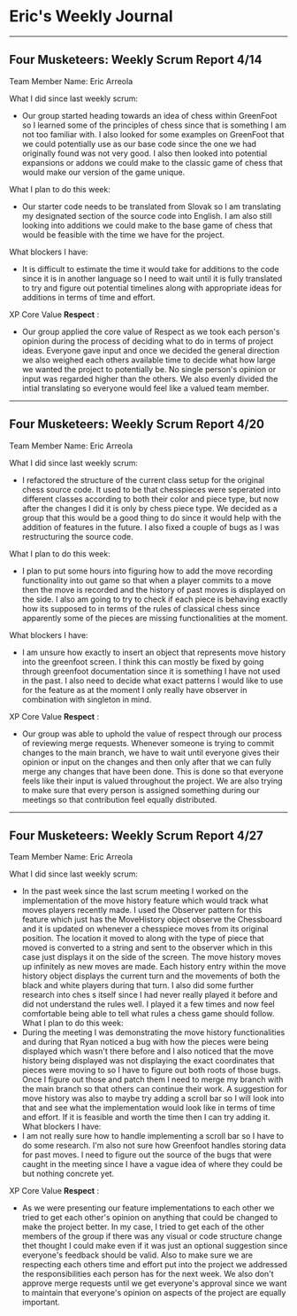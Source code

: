 # Eric's Weekly Journal
---
## Four Musketeers: Weekly Scrum Report 4/14
Team Member Name: Eric Arreola

What I did since last weekly scrum:
-  Our group started heading towards an idea of chess within GreenFoot so I learned some of the principles of chess since that is something I am not too familiar with. I also looked for some examples on GreenFoot that we could potentially use as our base code since the one we had originally found was not very good. I also then looked into potential expansions or addons we could make to the classic game of chess that would make our version of the game unique.

What I plan to do this week:
-  Our starter code needs to be translated from Slovak so I am translating my designated section of the source code into English. I am also still looking into additions we could make to the base game of chess that would be feasible with the time we have for the project.

What blockers I have:
-  It is difficult to estimate the time it would take for additions to the code since it is in another language so I need to wait until it is fully translated to try and figure out potential timelines along with appropriate ideas for additions in terms of time and effort.

XP Core Value **Respect** : 
- Our group applied the core value of Respect as we took each person's opinion during the process of deciding what to do in terms of project ideas. Everyone gave input and once we decided the general direction we also weighed each others available time to decide what how large we wanted the project to potentially be. No single person's opinion or input was regarded higher than the others. We also evenly divided the intial translating so everyone would feel like a valued team member.   

---
## Four Musketeers: Weekly Scrum Report 4/20
Team Member Name: Eric Arreola

What I did since last weekly scrum:
-  I refactored the structure of the current class setup for the original chess source code. It used to be that chesspieces were seperated into different classes according to both their color and piece type, but now after the changes I did it is only by chess piece type. We decided as a group that this would be a good thing to do since it would help with the addition of features in the future. I also fixed a couple of bugs as I was restructuring the source code. 

What I plan to do this week:
-  I plan to put some hours into figuring how to add the move recording functionality into out game so that when a player commits to a move then the move is recorded and the history of past moves is displayed on the side. I also am going to try to check if each piece is behaving exactly how its supposed to in terms of the rules of classical chess since apparently some of the pieces are missing functionalities at the moment.

What blockers I have:
-  I am unsure how exactly to insert an object that represents move history into the greenfoot screen. I think this can mostly be fixed by going through greenfoot documentation since it is something I have not used in the past. I also need to decide what exact patterns I would like to use for the feature as at the moment I only really have observer in combination with singleton in mind.

XP Core Value **Respect** : 
- Our group was able to uphold the value of respect through our process of reviewing merge requests. Whenever someone is trying to commit changes to the main branch, we have to wait until everyone gives their opinion or input on the changes and then only after that we can fully merge any changes that have been done. This is done so that everyone feels like their input is valued throughout the project. We are also trying to make sure that every person is assigned something during our meetings so that contribution feel equally distributed.

---
## Four Musketeers: Weekly Scrum Report 4/27
Team Member Name: Eric Arreola

What I did since last weekly scrum:
-  In the past week since the last scrum meeting I worked on the implementation of the move history feature which would track what moves players recently made. I used the Observer pattern for this feature which just has the MoveHistory object observe the Chessboard and it is updated on whenever a chesspiece moves from its original position. The location it moved to along with the type of piece that moved is converted to a string and sent to the observer which in this case just displays it on the side of the screen. The move history moves up infinitely as new moves are made. Each history entry within the move history object displays the current turn and the movements of both the black and white players during that turn. I also did some further research into ches s itself since I had never really played it before and did not understand the rules well. I played it a few times and now feel comfortable being able to tell what rules a chess game should follow. 
What I plan to do this week:
-  During the meeting I was demonstrating the move history functionalities and during that Ryan noticed a bug with how the pieces were being displayed which wasn't there before and I also noticed that the move history being displayed was not displaying the exact coordinates that pieces were moving to so I have to figure out both roots of those bugs. Once I figure out those and patch them I need to merge my branch with the main branch so that others can continue their work. A suggestion for move history was also to maybe try adding a scroll bar so I will look into that and see what the implementation would look like in terms of time and effort. If it is feasible and worth the time then I can try adding it.
What blockers I have:
-  I am not really sure how to handle implementing a scroll bar so I have to do some research. I'm also not sure how Greenfoot handles storing data for past moves. I need to figure out the source of the bugs that were caught in the meeting since I have a vague idea of where they could be but nothing concrete yet. 

XP Core Value **Respect** : 
- As we were presenting our feature implementations to each other we tried to get each other's opinion on anything that could be changed to make the project better. In my case, I tried to get each of the other members of the group if there was any visual or code structure change thet thought I could make even if it was just an optional suggestion since everyone's feedback should be valid. Also to make sure we are respecting each others time and effort put into the project we addressed the responsibilities each person has for the next week. We also don't approve merge requests until we get everyone's approval since we want to maintain that everyone's opinion on aspects of the project are equally important. 
